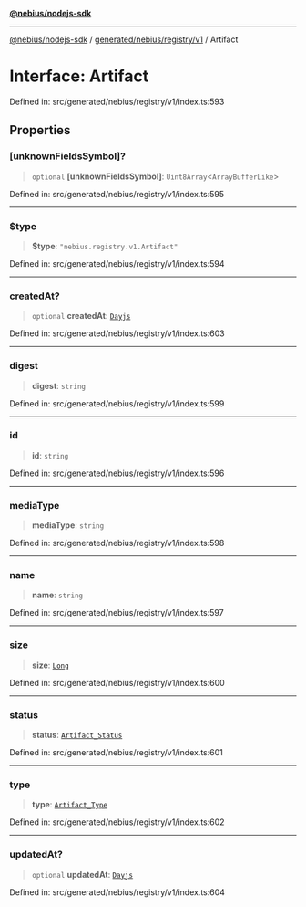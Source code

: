 [**@nebius/nodejs-sdk**](../../../../../README.md)

***

[@nebius/nodejs-sdk](../../../../../README.md) / [generated/nebius/registry/v1](../README.md) / Artifact

# Interface: Artifact

Defined in: src/generated/nebius/registry/v1/index.ts:593

## Properties

### \[unknownFieldsSymbol\]?

> `optional` **\[unknownFieldsSymbol\]**: `Uint8Array`\<`ArrayBufferLike`\>

Defined in: src/generated/nebius/registry/v1/index.ts:595

***

### $type

> **$type**: `"nebius.registry.v1.Artifact"`

Defined in: src/generated/nebius/registry/v1/index.ts:594

***

### createdAt?

> `optional` **createdAt**: [`Dayjs`](../../../../../runtime/protos/core/dayjs/classes/Dayjs.md)

Defined in: src/generated/nebius/registry/v1/index.ts:603

***

### digest

> **digest**: `string`

Defined in: src/generated/nebius/registry/v1/index.ts:599

***

### id

> **id**: `string`

Defined in: src/generated/nebius/registry/v1/index.ts:596

***

### mediaType

> **mediaType**: `string`

Defined in: src/generated/nebius/registry/v1/index.ts:598

***

### name

> **name**: `string`

Defined in: src/generated/nebius/registry/v1/index.ts:597

***

### size

> **size**: [`Long`](../../../../../runtime/protos/core/classes/Long.md)

Defined in: src/generated/nebius/registry/v1/index.ts:600

***

### status

> **status**: [`Artifact_Status`](../type-aliases/Artifact_Status.md)

Defined in: src/generated/nebius/registry/v1/index.ts:601

***

### type

> **type**: [`Artifact_Type`](../type-aliases/Artifact_Type.md)

Defined in: src/generated/nebius/registry/v1/index.ts:602

***

### updatedAt?

> `optional` **updatedAt**: [`Dayjs`](../../../../../runtime/protos/core/dayjs/classes/Dayjs.md)

Defined in: src/generated/nebius/registry/v1/index.ts:604
